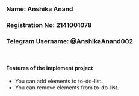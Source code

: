 <div>
    <h3>Name: Anshika Anand</h3>
    <h3>Registration No: 2141001078</h3>
    <h3>Telegram Username: @AnshikaAnand002</h3>
    <br>
    <h4>Features of the implement project</h4>
    <ul>
        <li>You can add elements to to-do-list.</li>
        <li>You can remove elements from to-do-list.</li>
    </ul>
</div>